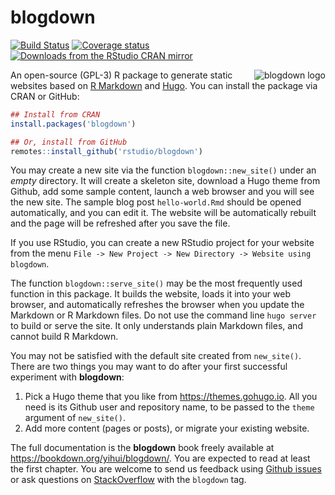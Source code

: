 # blogdown

[![Build Status](https://travis-ci.com/rstudio/blogdown.svg)](https://travis-ci.com/rstudio/blogdown)
[![Coverage status](https://codecov.io/gh/rstudio/blogdown/branch/master/graph/badge.svg)](https://codecov.io/github/rstudio/blogdown?branch=master)
[![Downloads from the RStudio CRAN mirror](https://cranlogs.r-pkg.org/badges/blogdown)](https://cran.r-project.org/package=blogdown)

<a href="https://bookdown.org/yihui/blogdown"><img src="https://bookdown.org/yihui/blogdown/images/logo.png" alt="blogdown logo" align="right" /></a>

An open-source (GPL-3) R package to generate static websites based on [R Markdown](https://rmarkdown.rstudio.com) and [Hugo](https://gohugo.io). You can install the package via CRAN or GitHub:

```r
## Install from CRAN
install.packages('blogdown')

## Or, install from GitHub
remotes::install_github('rstudio/blogdown')
```

You may create a new site via the function `blogdown::new_site()` under an _empty_ directory. It will create a skeleton site, download a Hugo theme from Github,  add some sample content, launch a web browser and you will see the new site. The sample blog post `hello-world.Rmd` should be opened automatically, and you can edit it. The website will be automatically rebuilt and the page will be refreshed after you save the file.

If you use RStudio, you can create a new RStudio project for your website from the menu `File -> New Project -> New Directory -> Website using blogdown`.

The function `blogdown::serve_site()` may be the most frequently used function in this package. It builds the website, loads it into your web browser, and automatically refreshes the browser when you update the Markdown or R Markdown files. Do not use the command line `hugo server` to build or serve the site. It only understands plain Markdown files, and cannot build R Markdown.

You may not be satisfied with the default site created from `new_site()`. There are two things you may want to do after your first successful experiment with **blogdown**:

1. Pick a Hugo theme that you like from https://themes.gohugo.io. All you need is its Github user and repository name, to be passed to the `theme` argument of `new_site()`.
2. Add more content (pages or posts), or migrate your existing website.

The full documentation is the **blogdown** book freely available at https://bookdown.org/yihui/blogdown/. You are expected to read at least the first chapter. 
You are welcome to send us feedback using [Github issues](https://github.com/rstudio/blogdown/issues) or ask questions on [StackOverflow](https://stackoverflow.com/questions/tagged/blogdown) with the `blogdown` tag.
